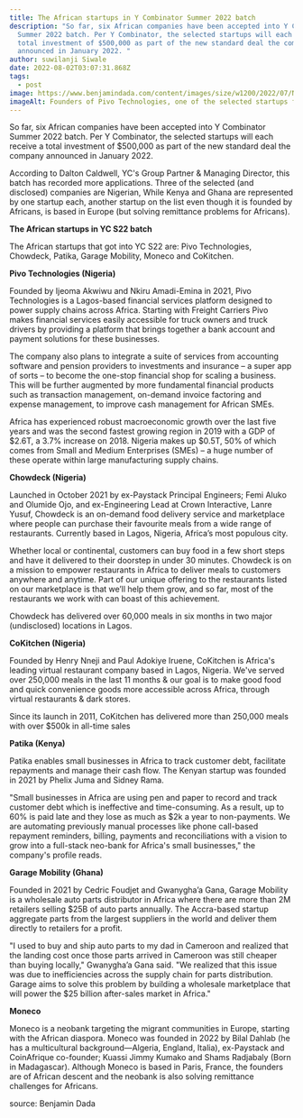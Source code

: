 ```yaml
---
title: The African startups in Y Combinator Summer 2022 batch
description: "So far, six African companies have been accepted into Y Combinator
  Summer 2022 batch. Per Y Combinator, the selected startups will each receive a
  total investment of $500,000 as part of the new standard deal the company
  announced in January 2022. "
author: suwilanji Siwale
date: 2022-08-02T03:07:31.868Z
tags:
  - post
image: https://www.benjamindada.com/content/images/size/w1200/2022/07/Nkiru-Amadi-Emina-and-Ijeoma-Jacquelyn-Akwiwu-of-Pivo-Africa-1-scaled.webp
imageAlt: Founders of Pivo Technologies, one of the selected startups for YC S22
---
```

So far, six African companies have been accepted into Y Combinator Summer 2022 batch. Per Y Combinator, the selected startups will each receive a total investment of $500,000 as part of the new standard deal the company announced in January 2022. 

According to Dalton Caldwell, YC's Group Partner & Managing Director, this batch has recorded more applications. Three of the selected (and disclosed) companies are Nigerian, While Kenya and Ghana are represented by one startup each, another startup on the list even though it is founded by Africans, is based in Europe (but solving remittance problems for Africans).

**The African startups in YC S22 batch**

The African startups that got into YC S22 are: Pivo Technologies, Chowdeck, Patika, Garage Mobility, Moneco and CoKitchen.

**Pivo Technologies (Nigeria)**

Founded by Ijeoma Akwiwu and Nkiru Amadi-Emina in 2021, Pivo Technologies is a Lagos-based financial services platform designed to power supply chains across Africa. Starting with Freight Carriers Pivo makes financial services easily accessible for truck owners and truck drivers by providing a platform that brings together a bank account and payment solutions for these businesses.

The company also plans to integrate a suite of services from accounting software and pension providers to investments and insurance – a super app of sorts – to become the one-stop financial shop for scaling a business. This will be further augmented by more fundamental financial products such as transaction management, on-demand invoice factoring and expense management, to improve cash management for African SMEs.

Africa has experienced robust macroeconomic growth over the last five years and was the second fastest growing region in 2019 with a GDP of $2.6T, a 3.7% increase on 2018. Nigeria makes up $0.5T, 50% of which comes from Small and Medium Enterprises (SMEs) – a huge number of these operate within large manufacturing supply chains.

**Chowdeck (Nigeria)**

Launched in October 2021 by ex-Paystack Principal Engineers; Femi Aluko and Olumide Ojo, and ex-Engineering Lead at Crown Interactive, Lanre Yusuf, Chowdeck is an on-demand food delivery service and marketplace where people can purchase their favourite meals from a wide range of restaurants. Currently based in Lagos, Nigeria, Africa’s most populous city.

Whether local or continental, customers can buy food in a few short steps and have it delivered to their doorstep in under 30 minutes. Chowdeck is on a mission to empower restaurants in Africa to deliver meals to customers anywhere and anytime. Part of our unique offering to the restaurants listed on our marketplace is that we’ll help them grow, and so far, most of the restaurants we work with can boast of this achievement.

Chowdeck has delivered over 60,000 meals in six months in two major (undisclosed) locations in Lagos.

**CoKitchen (Nigeria)**

Founded by Henry Nneji and Paul Adokiye Iruene, CoKitchen is Africa's leading virtual restaurant company based in Lagos, Nigeria. We've served over 250,000 meals in the last 11 months & our goal is to make good food and quick convenience goods more accessible across Africa, through virtual restaurants & dark stores.

Since its launch in 2011, CoKitchen has delivered more than 250,000 meals with over $500k in all-time sales

**Patika (Kenya)**

Patika enables small businesses in Africa to track customer debt, facilitate repayments and manage their cash flow. The Kenyan startup was founded in 2021 by Phelix Juma and Sidney Rama.

"Small businesses in Africa are using pen and paper to record and track customer debt which is ineffective and time-consuming. As a result, up to 60% is paid late and they lose as much as $2k a year to non-payments. We are automating previously manual processes like phone call-based repayment reminders, billing, payments and reconciliations with a vision to grow into a full-stack neo-bank for Africa's small businesses," the company's profile reads.

**Garage Mobility (Ghana)**

Founded in 2021 by Cedric Foudjet and Gwanygha’a Gana, Garage Mobility is a wholesale auto parts distributor in Africa where there are more than 2M retailers selling $25B of auto parts annually. The Accra-based startup aggregate parts from the largest suppliers in the world and deliver them directly to retailers for a profit.

"I used to buy and ship auto parts to my dad in Cameroon and realized that the landing cost once those parts arrived in Cameroon was still cheaper than buying locally," Gwanygha’a Gana said. "We realized that this issue was due to inefficiencies across the supply chain for parts distribution. Garage aims to solve this problem by building a wholesale marketplace that will power the $25 billion after-sales market in Africa."

**Moneco**

Moneco is a neobank targeting the migrant communities in Europe, starting with the African diaspora. Moneco was founded in 2022 by Bilal Dahlab (he has a multicultural background—Algeria, England, Italia), ex-Paystack and CoinAfrique co-founder; Kuassi Jimmy Kumako and Shams Radjabaly (Born in Madagascar). Although Moneco is based in Paris, France, the founders are of African descent and the neobank is also solving remittance challenges for Africans.

source: Benjamin Dada